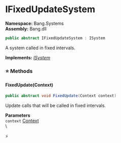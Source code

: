 # IFixedUpdateSystem

**Namespace:** Bang.Systems \
**Assembly:** Bang.dll

```csharp
public abstract IFixedUpdateSystem : ISystem
```

A system called in fixed intervals.

**Implements:** _[ISystem](../..//Bang/Systems/ISystem.html)_

### ⭐ Methods
#### FixedUpdate(Context)
```csharp
public abstract void FixedUpdate(Context context)
```

Update calls that will be called in fixed intervals.

**Parameters** \
`context` [Context](../..//Bang/Contexts/Context.html) \
\



⚡